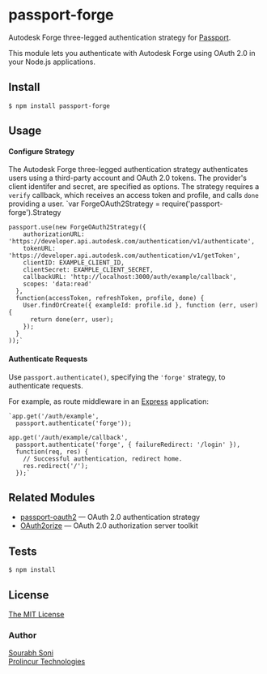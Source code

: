 # passport-forge

Autodesk Forge three-legged authentication strategy for [Passport](http://passportjs.org/).

This module lets you authenticate with Autodesk Forge using OAuth 2.0 in your
Node.js applications.


## Install

    $ npm install passport-forge

## Usage

#### Configure Strategy

The Autodesk Forge three-legged authentication strategy authenticates users using 
a third-party account and OAuth 2.0 tokens.  The provider's client identifer and secret,
are specified as options.  The strategy requires a `verify` callback,
which receives an access token and profile, and calls `done` providing a user.
  `var ForgeOAuth2Strategy = require('passport-forge').Strategy

    passport.use(new ForgeOAuth2Strategy({
        authorizationURL: 'https://developer.api.autodesk.com/authentication/v1/authenticate',
        tokenURL: 'https://developer.api.autodesk.com/authentication/v1/getToken',
        clientID: EXAMPLE_CLIENT_ID,
        clientSecret: EXAMPLE_CLIENT_SECRET,
        callbackURL: 'http://localhost:3000/auth/example/callback',
        scopes: 'data:read'
      },
      function(accessToken, refreshToken, profile, done) {
        User.findOrCreate({ exampleId: profile.id }, function (err, user) {
          return done(err, user);
        });
      }
    ));`

#### Authenticate Requests

Use `passport.authenticate()`, specifying the `'forge'` strategy, to
authenticate requests.

For example, as route middleware in an [Express](http://expressjs.com/)
application:

    `app.get('/auth/example',
      passport.authenticate('forge'));

    app.get('/auth/example/callback',
      passport.authenticate('forge', { failureRedirect: '/login' }),
      function(req, res) {
        // Successful authentication, redirect home.
        res.redirect('/');
      });`

## Related Modules

- [passport-oauth2](https://github.com/jaredhanson/passport-oauth2) — OAuth 2.0 authentication strategy
- [OAuth2orize](https://github.com/jaredhanson/oauth2orize) — OAuth 2.0 authorization server toolkit

## Tests

    $ npm install

## License

[The MIT License](http://opensource.org/licenses/MIT)

### Author

[Sourabh Soni](https://prolincur.com)\
[Prolincur Technologies](https://prolincur.com)


